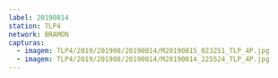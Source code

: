 ```yaml
---
label: 20190814
station: TLP4
network: BRAMON
capturas:
  - imagem: TLP4/2019/201908/20190814/M20190815_023251_TLP_4P.jpg
  - imagem: TLP4/2019/201908/20190814/M20190814_225524_TLP_4P.jpg
---
```

